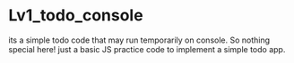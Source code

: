 # Lv1_todo_console
its a simple todo code that may run temporarily on console. So nothing special here! just a basic JS practice code to implement a simple todo app.
